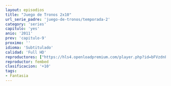 ```yaml
---
layout: episodios
title: "Juego de Tronos 2x10"
url_serie_padre: 'juego-de-tronos/temporada-2'
category: 'series'
capitulo: 'yes'
anio: '2011'
prev: 'capitulo-9'
proximo: ''
idioma: 'Subtitulado'
calidad: 'Full HD'
reproductores: ["https://hls4.openloadpremium.com/player.php?id=bFVzdnFtbTRVZFI2TjFYc0dKMkJ6dmtxOHJ3YUw3RG1VWEpQL1ZrWitWWmhnbWlkcXF0Y1I1R1BXcnBMc0hINkE5RjBwRTkrWGpJclpnd29iMmV4bVE9PQ&sub=https://sub.cuevana2.io/vtt-sub/sub7/Game.Of.Thrones.S02E10.vtt"]
reproductor: fembed
clasificacion: '+10'
tags:
- Fantasia
---
```












